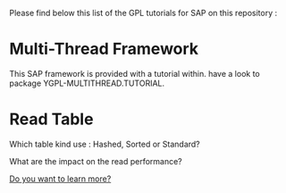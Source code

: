
Please find below this list of the GPL tutorials for SAP on this repository :

# Multi-Thread Framework #
This SAP framework is provided with a tutorial within. have a look to package YGPL-MULTITHREAD.TUTORIAL.

# Read Table #
Which table kind use : Hashed, Sorted or Standard?

What are the impact on the read performance?

[Do you want to learn more?](ReadTable.md)